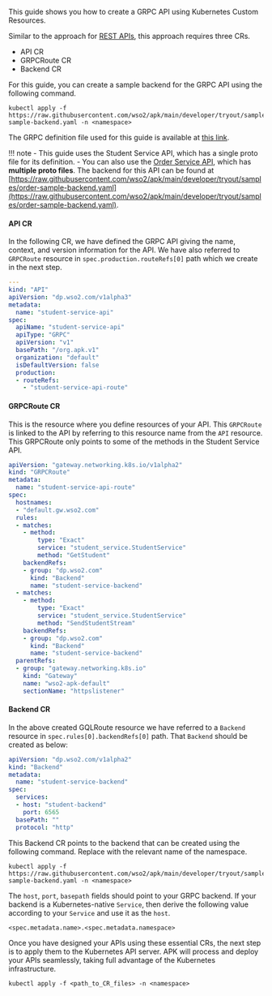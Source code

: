 This guide shows you how to create a GRPC API using Kubernetes Custom Resources.

Similar to the approach for <a href="../../rest/create-rest-api-using-crs" target="_blank">REST APIs</a>, this approach requires three CRs.

- API CR
- GRPCRoute CR
- Backend CR

For this guide, you can create a sample backend for the GRPC API using the following command.
```
kubectl apply -f https://raw.githubusercontent.com/wso2/apk/main/developer/tryout/samples/student-sample-backend.yaml -n <namespace>
```

The GRPC definition file used for this guide is available at [this link](https://raw.githubusercontent.com/wso2/docs-apk/refs/heads/1.2.0/en/docs/assets/files/get-started/student.proto).

!!! note
    - This guide uses the Student Service API, which has a single proto file for its definition. 
    - You can also use the [Order Service API](../../../assets/files/get-started/OrderDefinition.zip), which has **multiple proto files**. The backend for this API can be found at [https://raw.githubusercontent.com/wso2/apk/main/developer/tryout/samples/order-sample-backend.yaml](https://raw.githubusercontent.com/wso2/apk/main/developer/tryout/samples/order-sample-backend.yaml).

#### API CR 

In the following CR, we have defined the GRPC API giving the name, context, and version information for the API. We have also referred to `GRPCRoute` resource in `spec.production.routeRefs[0]` path which we create in the next step.

```yaml
---
kind: "API"
apiVersion: "dp.wso2.com/v1alpha3"
metadata:
  name: "student-service-api"
spec:
  apiName: "student-service-api"
  apiType: "GRPC"
  apiVersion: "v1"
  basePath: "/org.apk.v1"
  organization: "default"
  isDefaultVersion: false
  production:
  - routeRefs:
    - "student-service-api-route"
```

#### GRPCRoute CR 

This is the resource where you define resources of your API. This `GRPCRoute` is linked to the API by referring to this resource name from the `API` resource. This GRPCRoute only points to some of the methods in the Student Service API.

```yaml
apiVersion: "gateway.networking.k8s.io/v1alpha2"
kind: "GRPCRoute"
metadata:
  name: "student-service-api-route"
spec:
  hostnames:
  - "default.gw.wso2.com"
  rules:
  - matches:
    - method:
        type: "Exact"
        service: "student_service.StudentService"
        method: "GetStudent"
    backendRefs:
    - group: "dp.wso2.com"
      kind: "Backend"
      name: "student-service-backend"
  - matches:
    - method:
        type: "Exact"
        service: "student_service.StudentService"
        method: "SendStudentStream"
    backendRefs:
    - group: "dp.wso2.com"
      kind: "Backend"
      name: "student-service-backend"
  parentRefs:
  - group: "gateway.networking.k8s.io"
    kind: "Gateway"
    name: "wso2-apk-default"
    sectionName: "httpslistener"
```

#### Backend CR 

In the above created GQLRoute resource we have referred to a `Backend` resource in `spec.rules[0].backendRefs[0]` path. That `Backend` should be created as below:

```yaml
apiVersion: "dp.wso2.com/v1alpha2"
kind: "Backend"
metadata:
  name: "student-service-backend"
spec:
  services:
  - host: "student-backend"
    port: 6565
  basePath: ""
  protocol: "http"

```

This Backend CR points to the backend that can be created using the following command. Replace <namespace> with the relevant name of the namespace.

```
kubectl apply -f https://raw.githubusercontent.com/wso2/apk/main/developer/tryout/samples/student-sample-backend.yaml -n <namespace>
```

The `host`, `port`, `basepath` fields should point to your GRPC backend.
If your backend is a Kubernetes-native `Service`, then derive the following value according to your `Service` and use it as the `host`. 

```
<spec.metadata.name>.<spec.metadata.namespace>
```

Once you have designed your APIs using these essential CRs, the next step is to apply them to the Kubernetes API server. APK will process and deploy your APIs seamlessly, taking full advantage of the Kubernetes infrastructure.

```
kubectl apply -f <path_to_CR_files> -n <namespace>
```